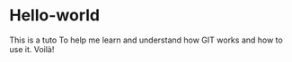 Hello-world
===========

This is a tuto
To help me learn and understand how GIT works and how to use it.
Voilà!
